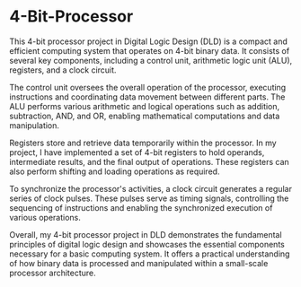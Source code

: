 # 4-Bit-Processor

This 4-bit processor project in Digital Logic Design (DLD) is a compact and efficient computing system that operates on 4-bit binary data. It consists of several key components, including a control unit, arithmetic logic unit (ALU), registers, and a clock circuit.

The control unit oversees the overall operation of the processor, executing instructions and coordinating data movement between different parts. The ALU performs various arithmetic and logical operations such as addition, subtraction, AND, and OR, enabling mathematical computations and data manipulation.

Registers store and retrieve data temporarily within the processor. In my project, I have implemented a set of 4-bit registers to hold operands, intermediate results, and the final output of operations. These registers can also perform shifting and loading operations as required.

To synchronize the processor's activities, a clock circuit generates a regular series of clock pulses. These pulses serve as timing signals, controlling the sequencing of instructions and enabling the synchronized execution of various operations.

Overall, my 4-bit processor project in DLD demonstrates the fundamental principles of digital logic design and showcases the essential components necessary for a basic computing system. It offers a practical understanding of how binary data is processed and manipulated within a small-scale processor architecture.
